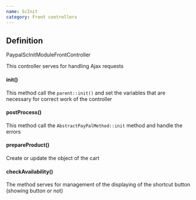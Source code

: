 ```yaml
---
name: ScInit
category: Front controllers
---
```


## Definition

PaypalScInitModuleFrontController

This controller serves for handling Ajax requests

####  init()
This method call the `parent::init()` and set the variables that are necessary for correct 
work of the controller

#### postProcess()
This method call the `AbstractPayPalMethod::init` method and handle the errors

#### prepareProduct()
Create or update the object of the cart

#### checkAvailability()
The method serves for management of the displaying of the shortcut button 
(showing button or not)

